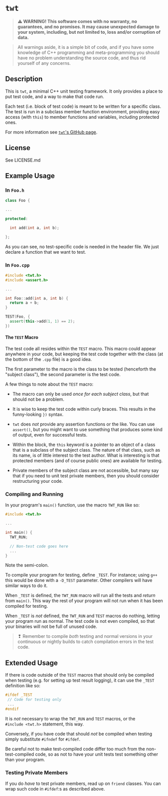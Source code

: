 # `twt` #

> **⚠ WARNING!  This software comes with no warranty, no guarantees, and no
> promises.  It may cause unexpected damage to your system, including, but not
> limited to, loss and/or corruption of data.**

> All warnings aside, it is a simple bit of code, and if you have some knowledge
> of C++ programming and meta-programming you should have no problem
> understanding the source code, and thus rid yourself of any concerns.

## Description ##

This is `twt`, a minimal C++ unit testing framework.  It only provides a place
to put test code, and a way to make that code run.

Each test (i.e. block of test code) is meant to be written for a specific class.
The test is run in a subclass member function environment, providing easy access
(with `this`) to member functions and variables, including protected ones.

For more information see [`twt`'s GitHub page](https://github.com/Munkei/twt).

## License ##

See LICENSE.md

## Example Usage ##

### In `Foo.h` ###

```c++
class Foo {

...

protected:

  int add(int a, int b);

};
```

As you can see, no test-specific code is needed in the header file.  We just
declare a function that we want to test.

### In `Foo.cpp` ###

```c++
#include <twt.h>
#include <assert.h>

...

int Foo::add(int a, int b) {
  return a + b;
}

TEST(Foo, {
  assert(this->add(1, 1) == 2);
})
```

#### The `TEST` Macro ####

The test code all resides within the `TEST` macro.  This macro could appear
anywhere in your code, but keeping the test code together with the class (at the
bottom of the `.cpp` file) is a good idea.

The first parameter to the macro is the class to be tested (henceforth the
"subject class"), the second parameter is the test code.

A few things to note about the `TEST` macro:

* The macro can only be used *once for each subject class*, but that should not
  be a problem.

* It is wise to keep the test code within curly braces.  This results in the
  funny-looking `})` syntax.

* `twt` does *not* provide any assertion functions or the like.  You can use
  `assert()`, but you might want to use something that produces some kind of
  output, even for successful tests.

* Within the block, the `this` keyword is a pointer to an object of a class that
  is a subclass of the subject class.  The nature of that class, such as its
  name, is of little interest to the test author.  What is interesting is that
  protected members (and of course public ones) are available for testing.

* Private members of the subject class are not accessible, but many say that if
  you need to unit test private members, then you should consider restructuring
  your code.

### Compiling and Running ###

In your program's `main()` function, use the macro `TWT_RUN` like so:

```c++
#include <twt.h>

...

int main() {
  TWT_RUN;

  // Non-test code goes here
  ...
}
```

Note the semi-colon.

To compile your program for testing, define `_TEST`.  For instance; using `g++`
this would be done with a `-D_TEST` parameter.  Other compilers will have
similar ways to do it.

When `_TEST` is defined, the `TWT_RUN` macro will run all the tests and *return*
from `main()`.  This way the rest of your program will not run when it has been
compiled for testing.

When `_TEST` is *not* defined, the `TWT_RUN` and `TEST` macros do nothing,
letting your program run as normal.  The test code is not even compiled, so that
your binaries will not be full of unused code.

> ❢ Remember to compile *both* testing and normal versions in your continuous or
> nightly builds to catch compilation errors in the test code.

## Extended Usage ##

If there is code outside of the `TEST` macros that should only be compiled when
testing (e.g. for setting up test result logging), it can use the `_TEST`
definition like so:

```c++
#ifdef _TEST
 // Code for testing only
 ...
#endif
```

It is *not* necessary to wrap the `TWT_RUN` and `TEST` macros, or the
`#include <twt.h>` statement, this way.

Conversely, if you have code that should *not* be compiled when testing simply
substitute `#ifndef` for `#ifdef`.

Be careful not to make test-compiled code differ too much from the
non-test-compiled code, so as not to have your unit tests test something other
than your program.

### Testing Private Members ###

If you do *have* to test private members, read up on `friend` classes.  You can
wrap such code in `#ifdef`:s as described above.
